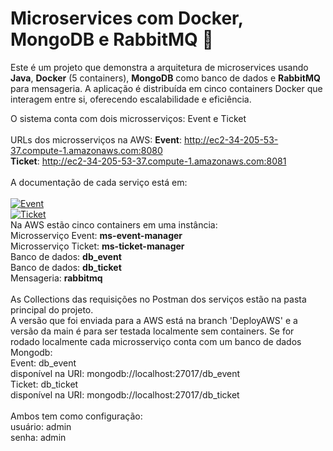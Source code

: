 # Microservices com Docker, MongoDB e RabbitMQ 🐋

Este é um projeto que demonstra a arquitetura de microservices usando **Java**, **Docker** (5 containers), **MongoDB** como banco de dados e **RabbitMQ** para mensageria. A aplicação é distribuída em cinco containers Docker que interagem entre si, oferecendo escalabilidade e eficiência.


O sistema conta com dois microsserviços: Event e Ticket<br>
<br>
URLs dos microsserviços na AWS:
**Event**: http://ec2-34-205-53-37.compute-1.amazonaws.com:8080<br>
**Ticket**: http://ec2-34-205-53-37.compute-1.amazonaws.com:8081<br>
<br>
A documentação de cada serviço está em:<br><br>
[![Event](https://img.shields.io/badge/Event-API-orange?style=flat&logo=swagger&logoColor=white)](http://ec2-34-205-53-37.compute-1.amazonaws.com:8080/swagger-ui/index.html)<br>
[![Ticket](https://img.shields.io/badge/Ticket-API-blue?style=flat&logo=swagger&logoColor=white)](http://ec2-34-205-53-37.compute-1.amazonaws.com:8081/swagger-ui/index.html)<br>
Na AWS estão cinco containers em uma instância:<br>
Microsserviço Event: **ms-event-manager**<br>
Microsserviço Ticket: **ms-ticket-manager**<br>
Banco de dados: **db_event**<br>
Banco de dados: **db_ticket**<br>
Mensageria: **rabbitmq**<br>
<br>
As Collections das requisições no Postman dos serviços estão na pasta principal do projeto.
<br>
A versão que foi enviada para a AWS está na branch 'DeployAWS' e a versão da main é para ser testada localmente sem containers.
Se for rodado localmente cada microsserviço conta com um banco de dados Mongodb:<br>
Event: db_event<br>
disponível na URI: mongodb://localhost:27017/db_event<br>
Ticket: db_ticket<br>
disponível na URI: mongodb://localhost:27017/db_ticket<br>
<br>
Ambos tem como configuração:<br>
usuário: admin<br>
senha: admin<br>
